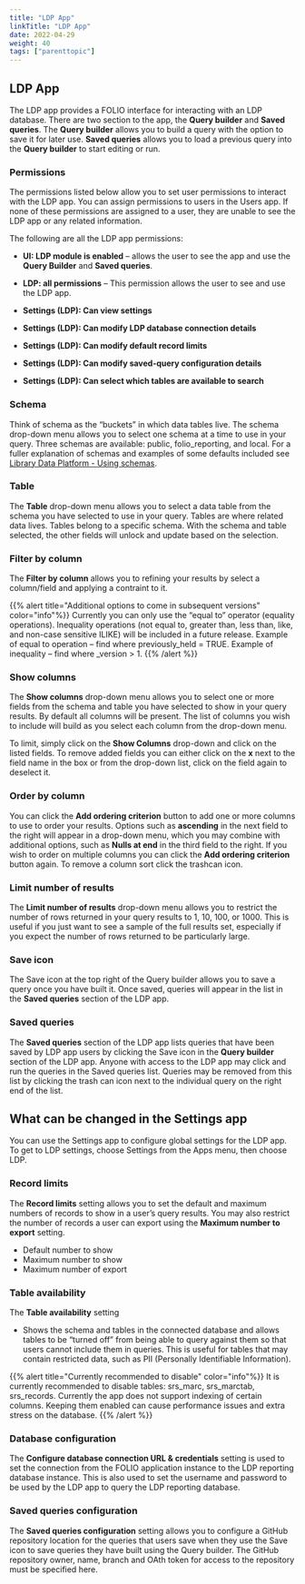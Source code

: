 ```yaml
---
title: "LDP App"
linkTitle: "LDP App"
date: 2022-04-29
weight: 40
tags: ["parenttopic"]
---
```


## LDP App
The LDP app provides a FOLIO interface for interacting with an LDP database. There are two section to the app, the **Query builder** and **Saved queries**. The **Query builder** allows you to build a query with the option to save it for later use. **Saved queries** allows you to load a previous query into the **Query builder** to start editing or run.

### Permissions
The permissions listed below allow you to set user permissions to interact with the LDP app. You can assign permissions to users in the Users app. If none of these permissions are assigned to a user, they are unable to see the LDP app or any related information.

The following are all the LDP app permissions:
* **UI: LDP module is enabled** – allows the user to see the app and use the **Query Builder** and **Saved queries**.
* **LDP: all permissions** –  This permission allows the user to see and use the LDP app.

* **Settings (LDP): Can view settings**
* **Settings (LDP): Can modify LDP database connection details**
* **Settings (LDP): Can modify default record limits**
* **Settings (LDP): Can modify saved-query configuration details**
* **Settings (LDP): Can select which tables are available to search**

### Schema
Think of schema as the “buckets” in which data tables live. The schema drop-down menu allows you to select one schema at a time to use in your query. Three schemas are available: public, folio_reporting, and local. For a fuller explanation of schemas and examples of some defaults included see [Library Data Platform - Using schemas](../library-data-platform/#using-schemas).

### Table
The **Table** drop-down menu allows you to select a data table from the schema you have selected to use in your query. Tables are where related data lives. Tables belong to a specific schema. With the schema and table selected, the other fields will unlock and update based on the selection.

### Filter by column
The **Filter by column** allows you to refining your results by select a column/field and applying a contraint to it.

{{% alert title="Additional options to come in subsequent versions" color="info"%}}
Currently you can only use the “equal to” operator (equality operations). Inequality operations (not equal to, greater than, less than, like, and non-case sensitive ILIKE) will be included in a future release.
Example of equal to operation – find where previously_held = TRUE.
Example of inequality – find where _version > 1.
{{% /alert %}}

### Show columns
The **Show columns** drop-down menu allows you to select one or more fields from the schema and table you have selected to show in your query results. By default all columns will be present. The list of columns you wish to include will build as you select each column from the drop-down menu.

To limit, simply click on the **Show Columns** drop-down and click on the listed fields.
To remove added fields you can either click on the **x** next to the field name in the box or from the drop-down list, click on the field again to deselect it.

### Order by column
You can click the **Add ordering criterion** button to add one or more columns to use to order your results. Options such as **ascending** in the next field to the right will appear in a drop-down menu, which you may combine with additional options, such as **Nulls at end** in the third field to the right. If you wish to order on multiple columns you can click the **Add ordering criterion** button again. To remove a column sort click the trashcan icon.

### Limit number of results
The **Limit number of results** drop-down menu allows you to restrict the number of rows returned in your query results to 1, 10, 100, or 1000. This is useful if you just want to see a sample of the full results set, especially if you expect the number of rows returned to be particularly large.

### Save icon
The Save icon at the top right of the Query builder allows you to save a query once you have built it. Once saved, queries will appear in the list in the **Saved queries** section of the LDP app.

### Saved queries
The **Saved queries** section of the LDP app lists queries that have been saved by LDP app users by clicking the Save icon in the **Query builder** section of the LDP app. Anyone with access to the LDP app may click and run the queries in the Saved queries list. Queries may be removed from this list by clicking the trash can icon next to the individual query on the right end of the list.

## What can be changed in the Settings app
You can use the Settings app to configure global settings for the LDP app. To get to LDP settings, choose Settings from the Apps menu, then choose LDP.

### Record limits
The **Record limits** setting allows you to set the default and maximum numbers of records to show in a user’s query results. You may also restrict the number of records a user can export using the **Maximum number to export** setting.
* Default number to show
* Maximum number to show
* Maximum number of export
### Table availability
The **Table availability** setting
* Shows the schema and tables in the connected database and allows tables to be “turned off” from being able to query against them so that users cannot include them in queries. This is useful for tables that may contain restricted data, such as PII (Personally Identifiable Information).

{{% alert title="Currently recommended to disable" color="info"%}}
It is currently recommended to disable tables: srs_marc, srs_marctab, srs_records.
Currently the app does not support indexing of certain columns. Keeping them enabled can cause performance issues and extra stress on the database.
{{% /alert %}}

### Database configuration
The **Configure database connection URL & credentials** setting is used to set the connection from the FOLIO application instance to the LDP reporting database instance. This is also used to set the username and password to be used by the LDP app to query the LDP reporting database.

### Saved queries configuration
The **Saved queries configuration** setting allows you to configure a GitHub repository location for the queries that users save when they use the Save icon to save queries they have built using the Query builder. The GitHub repository owner, name, branch and OAth token for access to the repository must be specified here.